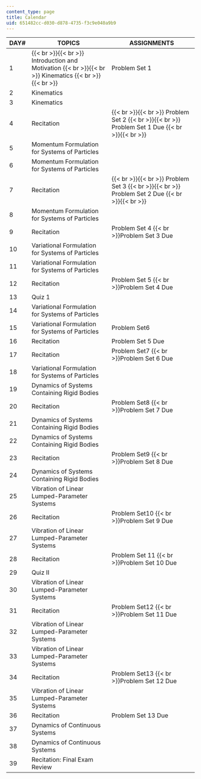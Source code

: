 ```yaml
---
content_type: page
title: Calendar
uid: 651482cc-d030-d878-4735-f3c9e040a9b9
---
```


| DAY# | TOPICS | ASSIGNMENTS |
| --- | --- | --- |
| 1 |  {{< br >}}{{< br >}} Introduction and Motivation {{< br >}}{{< br >}} Kinematics {{< br >}}{{< br >}}  | Problem Set 1 |
| 2 | Kinematics | &nbsp; |
| 3 | Kinematics | &nbsp; |
| 4 | Recitation |  {{< br >}}{{< br >}} Problem Set 2 {{< br >}}{{< br >}} Problem Set 1 Due {{< br >}}{{< br >}}  |
| 5 | Momentum Formulation for Systems of Particles | &nbsp; |
| 6 | Momentum Formulation for Systems of Particles | &nbsp; |
| 7 | Recitation |  {{< br >}}{{< br >}} Problem Set 3 {{< br >}}{{< br >}} Problem Set 2 Due {{< br >}}{{< br >}}  |
| 8 | Momentum Formulation for Systems of Particles | &nbsp; |
| 9 | Recitation | Problem Set 4  {{< br >}}Problem Set 3 Due |
| 10 | Variational Formulation for Systems of Particles | &nbsp; |
| 11 | Variational Formulation for Systems of Particles | &nbsp; |
| 12 | Recitation | Problem Set 5  {{< br >}}Problem Set 4 Due |
| 13 | Quiz 1 | &nbsp; |
| 14 | Variational Formulation for Systems of Particles | &nbsp; |
| 15 | Variational Formulation for Systems of Particles | Problem Set6 |
| 16 | Recitation | Problem Set 5 Due |
| 17 | Recitation | Problem Set7  {{< br >}}Problem Set 6 Due |
| 18 | Variational Formulation for Systems of Particles | &nbsp; |
| 19 | Dynamics of Systems Containing Rigid Bodies | &nbsp; |
| 20 | Recitation | Problem Set8  {{< br >}}Problem Set 7 Due |
| 21 | Dynamics of Systems Containing Rigid Bodies | &nbsp; |
| 22 | Dynamics of Systems Containing Rigid Bodies | &nbsp; |
| 23 | Recitation | Problem Set9  {{< br >}}Problem Set 8 Due |
| 24 | Dynamics of Systems Containing Rigid Bodies | &nbsp; |
| 25 | Vibration of Linear Lumped-Parameter Systems | &nbsp; |
| 26 | Recitation | Problem Set10  {{< br >}}Problem Set 9 Due |
| 27 | Vibration of Linear Lumped-Parameter Systems | &nbsp; |
| 28 | Recitation | Problem Set 11  {{< br >}}Problem Set 10 Due |
| 29 | Quiz II | &nbsp; |
| 30 | Vibration of Linear Lumped-Parameter Systems | &nbsp; |
| 31 | Recitation | Problem Set12  {{< br >}}Problem Set 11 Due |
| 32 | Vibration of Linear Lumped-Parameter Systems | &nbsp; |
| 33 | Vibration of Linear Lumped-Parameter Systems | &nbsp; |
| 34 | Recitation | Problem Set13  {{< br >}}Problem Set 12 Due |
| 35 | Vibration of Linear Lumped-Parameter Systems | &nbsp; |
| 36 | Recitation | Problem Set 13 Due |
| 37 | Dynamics of Continuous Systems | &nbsp; |
| 38 | Dynamics of Continuous Systems | &nbsp; |
| 39 | Recitation: Final Exam Review |